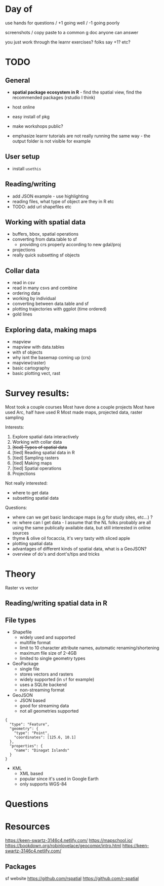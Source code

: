 # Day of
use hands for questions / +1 going well / -1 going poorly

screenshots / copy paste to a common g doc
anyone can answer

you just work through the learnr exercises? folks say +1? etc?


# TODO
## General

* **spatial package ecosystem in R** - find the spatial view, find the recommended packages (rstudio I think)

* host online
* easy install of pkg
* make workshops public?
* emphasize learnr tutorials are not really running the same way - the output folder is not visible for example

## User setup
* install `usethis`

## Reading/writing
* add JSON example - use highlighting
* reading files, what type of object are they in R etc
* TODO: add url shapefiles etc 


## Working with spatial data
* buffers, bbox, spatial operations
* converting from data.table to sf
	+ providing crs properly according to new gdal/proj
* projections
* really quick subsetting sf objects


## Collar data
* read in csv
* read in many csvs and combine
* ordering data
* working by individual
* converting between data.table and sf 
* plotting trajectories with ggplot (time ordered)
* gold lines


## Exploring data, making maps
* mapview
* mapview with data.tables
* with sf objects
* why isnt the basemap coming up (crs)
* mapview(raster)
* basic cartography
* basic plotting vect, rast


# Survey results:
Most took a couple courses
Most have done a couple projects
Most have used Arc, half have used R
Most made maps, projected data, raster sampling

Interests:
1. Explore spatial data interactively
2. Working with collar data
3. ~~[tied] Types of spatial data~~
3. [tied] Reading spatial data in R
3. [tied] Sampling rasters
3. [tied] Making maps
3. [tied] Spatial operations
4. Projections

Not really interested:
* where to get data
* subsetting spatial data

Questions:
* where can we get basic landscape maps (e.g for study sites, etc...) ?
* re: where can I get data - I assume that the NL folks probably are all using the same publically available data, but still interested in online sources
*  thyme & olive oil focaccia, it's very tasty with sliced apple
* plotting spatial data
* advantages of different kinds of spatial data, what is a GeoJSON?
* overview of do's and dont's/tips and tricks



# Theory
Raster vs vector


## Reading/writing spatial data in R 



## File types

* Shapefile
	+ widely used and supported
	- multifile format
	- limit to 10 character attribute names, automatic renaming/shortening
	- maximum file size of 2-4GB
	- limited to single geometry types
* GeoPackage
	+ single file
	+ stores vectors and rasters
	+ widely supported (in `sf` for example)
	+ uses a SQLite backend
	- non-streaming format
* GeoJSON
	+ JSON based
	+ good for streaming data
	- not all geometries supported 

```{json}
{
  "type": "Feature",
  "geometry": {
    "type": "Point",
    "coordinates": [125.6, 10.1]
  },
  "properties": {
    "name": "Dinagat Islands"
  }
}
```
	
	
* KML
	 + XML based
	 + popular since it's used in Google Earth
	 - only supports WGS-84




# Questions





# Resources
https://keen-swartz-3146c4.netlify.com/
https://mapschool.io/
https://bookdown.org/robinlovelace/geocompr/intro.html
https://keen-swartz-3146c4.netlify.com/


## Packages
sf website
https://github.com/rspatial 
https://github.com/r-spatial
